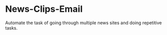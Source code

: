 # News-Clips-Email
Automate the task of going through multiple news sites and doing repetitive tasks. 
